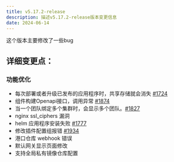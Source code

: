 ```yaml
---
title: v5.17.2-release
description: 描述v5.17.2-release版本变更信息
date: 2024-06-14
---
```


这个版本主要修改了一些bug

<!--truncate-->

## 详细变更点：

### 功能优化

- 每次部署或者升级已发布的应用程序时，共享存储就会消失 [#1724](https://github.com/goodrain/rainbond/issues/1724)
- 组件构建Openapi接口，调用异常 [#1874](https://github.com/goodrain/rainbond/issues/1874)
- 当一个团队绑定多个集群时，会显示多个团队。[#1827](https://github.com/goodrain/rainbond/issues/1827)
- nginx ssl_ciphers 漏洞
- helm 应用程序安装失败 [#1777](https://github.com/goodrain/rainbond/issues/1777)
- 修改插件配置组报错 [#1934](https://github.com/goodrain/rainbond/issues/1934)
- 港口仓库 webhook 错误
- 默认网关显示页面修改
- 支持全局私有镜像仓库配置

